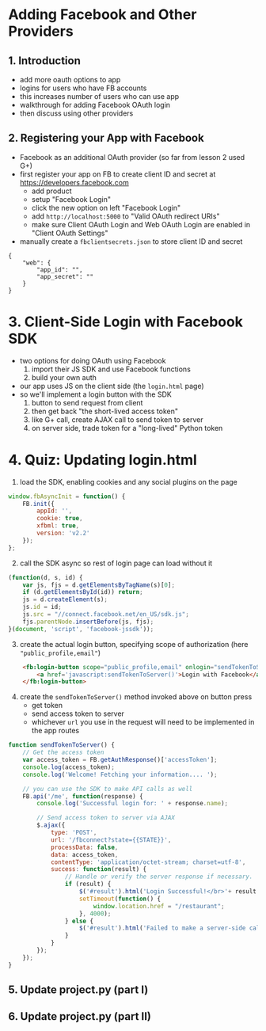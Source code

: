# Adding Facebook and Other Providers

## 1. Introduction

- add more oauth options to app
- logins for users who have FB accounts
- this increases number of users who can use app
- walkthrough for adding Facebook OAuth login
- then discuss using other providers

## 2. Registering your App with Facebook

- Facebook as an additional OAuth provider (so far from lesson 2 used G+)
- first register your app on FB to create client ID and secret at https://developers.facebook.com
	- add product
	- setup "Facebook Login"
	- click the new option on left "Facebook Login"
	- add `http://localhost:5000` to "Valid OAuth redirect URIs"
	- make sure Client OAuth Login and Web OAuth Login are enabled in "Client OAuth Settings"
- manually create a `fbclientsecrets.json` to store client ID and secret
```
{
	"web": {
		"app_id": "",
		"app_secret": ""
	}
}
```

# 3. Client-Side Login with Facebook SDK
- two options for doing OAuth using Facebook
	1. import their JS SDK and use Facebook functions
	2. build your own auth
- our app uses JS on the client side (the `login.html` page)
- so we'll implement a login button with the SDK
	1. button to send request from client
	2. then get back "the short-lived access token"
	3. like G+ call, create AJAX call to send token to server
	4. on server side, trade token for a "long-lived" Python token

# 4. Quiz: Updating login.html

1. load the SDK, enabling cookies and any social plugins on the page
```JavaScript
window.fbAsyncInit = function() {
	FB.init({
		appId: '',
		cookie: true,
		xfbml: true,
		version: 'v2.2'
	});
};
```

2. call the SDK async so rest of login page can load without it
```JavaScript
(function(d, s, id) {
	var js, fjs = d.getElementsByTagName(s)[0];
	if (d.getElementsById(id)) return;
	js = d.createElement(s);
	js.id = id;
	js.src = "//connect.facebook.net/en_US/sdk.js";
	fjs.parentNode.insertBefore(js, fjs);
}(document, 'script', 'facebook-jssdk'));
```

3. create the actual login button, specifying scope of authorization (here `"public_profile,email"`)
```HTML
	<fb:login-button scope="public_profile,email" onlogin="sendTokenToServer();">
		<a href='javascript:sendTokenToServer()'>Login with Facebook</a>
	</fb:login-button>
```

4. create the `sendTokenToServer()` method invoked above on button press
	- get token
	- send access token to server
	- whichever `url` you use in the request will need to be implemented in the app routes
```JavaScript
function sendTokenToServer() {
	// Get the access token
	var access_token = FB.getAuthResponse()['accessToken'];
	console.log(access_token);
	console.log('Welcome! Fetching your information.... ');

	// you can use the SDK to make API calls as well
	FB.api('/me', function(response) {
		console.log('Successful login for: ' + response.name);

		// Send access token to server via AJAX
		$.ajax({
			type: 'POST',
			url: '/fbconnect?state={{STATE}}',
			processData: false,
			data: access_token,
			contentType: 'application/octet-stream; charset=utf-8',
			success: function(result) {
				// Handle or verify the server response if necessary.
				if (result) {
					$('#result').html('Login Successful!</br>'+ result + '</br>Redirecting...');
			 		setTimeout(function() {
						window.location.href = "/restaurant";
			 		}, 4000);
				} else {
					$('#result').html('Failed to make a server-side call. Check your configuration and console.');
				}
			}
		});
	});
}
```

## 5. Update project.py (part I)

## 6. Update project.py (part II)
